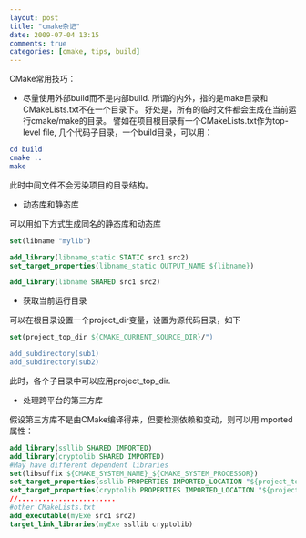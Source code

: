 ```yaml
---
layout: post
title: "cmake杂记"
date: 2009-07-04 13:15
comments: true
categories: [cmake, tips, build]
---
```


CMake常用技巧：

<!--more-->

- 尽量使用外部build而不是内部build.
所谓的内外，指的是make目录和CMakeLists.txt不在一个目录下。
好处是，所有的临时文件都会生成在当前运行cmake/make的目录。
譬如在项目根目录有一个CMakeLists.txt作为top-level file, 几个代码子目录，一个build目录，可以用：

``` cmake
cd build
cmake ..
make
```
此时中间文件不会污染项目的目录结构。

- 动态库和静态库

可以用如下方式生成同名的静态库和动态库
```cmake
set(libname "mylib")

add_library(libname_static STATIC src1 src2)
set_target_properties(libname_static OUTPUT_NAME ${libname})

add_library(libname SHARED src1 src2)
```

- 获取当前运行目录

可以在根目录设置一个project_dir变量，设置为源代码目录，如下
``` cmake
set(project_top_dir ${CMAKE_CURRENT_SOURCE_DIR}/")

add_subdirectory(sub1)
add_subdirectory(sub2)
```
此时，各个子目录中可以应用project_top_dir.

- 处理跨平台的第三方库

假设第三方库不是由CMake编译得来，但要检测依赖和变动，则可以用imported属性：

``` cmake
add_library(ssllib SHARED IMPORTED)
add_library(cryptolib SHARED IMPORTED)
#May have different dependent libraries
set(libsuffix ${CMAKE_SYSTEM_NAME}_${CMAKE_SYSTEM_PROCESSOR})
set_target_properties(ssllib PROPERTIES IMPORTED_LOCATION "${project_top_dir}contrib/openssl/lib/libssl-${libsuffix}.so")
set_target_properties(cryptolib PROPERTIES IMPORTED_LOCATION "${project_top_dir}contrib/openssl/lib/libcrypto-${libsuffix}.so")
//........................
#other CMakeLists.txt
add_executable(myExe src1 src2)
target_link_libraries(myExe ssllib cryptolib)
```
